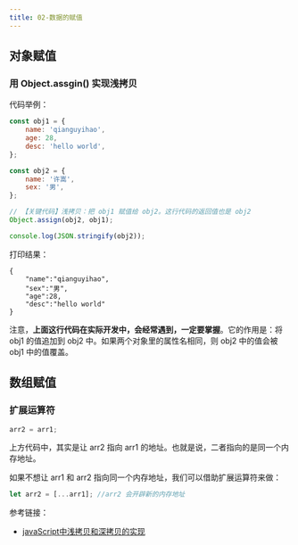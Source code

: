 ```yaml
---
title: 02-数据的赋值
---
```


<ArticleTopAd></ArticleTopAd>




## 对象赋值


### 用 Object.assgin() 实现浅拷贝

代码举例：

```js
const obj1 = {
    name: 'qianguyihao',
    age: 28,
    desc: 'hello world',
};

const obj2 = {
    name: '许嵩',
    sex: '男',
};

// 【关键代码】浅拷贝：把 obj1 赋值给 obj2。这行代码的返回值也是 obj2
Object.assign(obj2, obj1);

console.log(JSON.stringify(obj2));
```

打印结果：

```
{
    "name":"qianguyihao",
    "sex":"男",
    "age":28,
    "desc":"hello world"
}
```

注意，**上面这行代码在实际开发中，会经常遇到，一定要掌握**。它的作用是：将 obj1 的值追加到 obj2 中。如果两个对象里的属性名相同，则 obj2 中的值会被 obj1 中的值覆盖。


## 数组赋值

### 扩展运算符

```js
arr2 = arr1;
```

上方代码中，其实是让 arr2 指向 arr1 的地址。也就是说，二者指向的是同一个内存地址。

如果不想让 arr1 和 arr2 指向同一个内存地址，我们可以借助扩展运算符来做：

```javascript
let arr2 = [...arr1]; //arr2 会开辟新的内存地址
```




参考链接：

- [javaScript中浅拷贝和深拷贝的实现](https://github.com/wengjq/Blog/issues/3)



